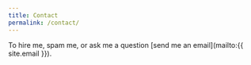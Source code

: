 ```yaml
---
title: Contact
permalink: /contact/
---
```


To hire me, spam me, or ask me a question [send me an email](mailto:{{ site.email }}).
